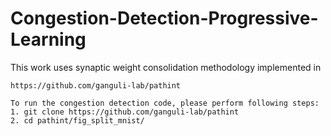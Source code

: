 # Congestion-Detection-Progressive-Learning

This work uses synaptic weight consolidation methodology implemented in 

    https://github.com/ganguli-lab/pathint
    
    To run the congestion detection code, please perform following steps:
    1. git clone https://github.com/ganguli-lab/pathint
    2. cd pathint/fig_split_mnist/
